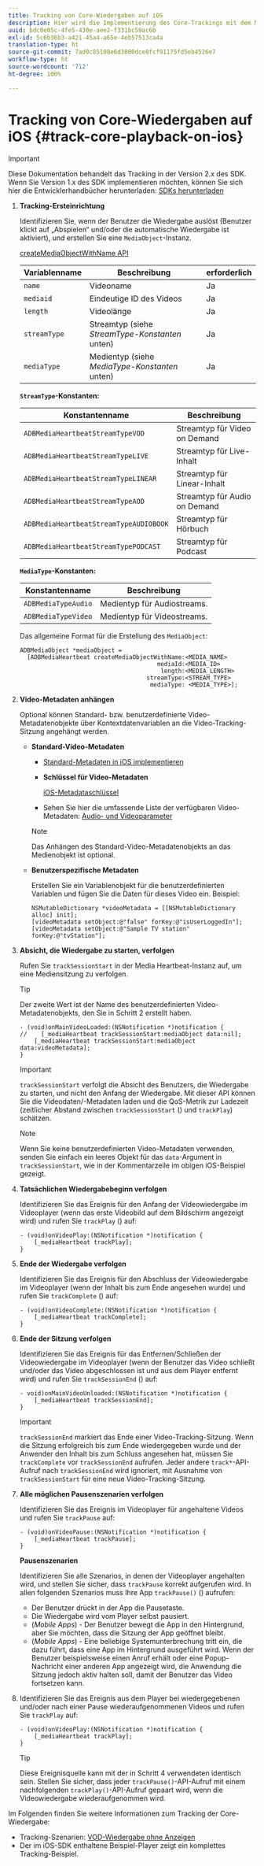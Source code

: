 ```yaml
---
title: Tracking von Core-Wiedergaben auf iOS
description: Hier wird die Implementierung des Core-Trackings mit dem Media SDK in iOS beschrieben.
uuid: bdc0e05c-4fe5-430e-aee2-f331bc59ac6b
exl-id: 5c6b36b3-a421-45a4-a65e-4eb57513ca4a
translation-type: ht
source-git-commit: 7ad0c85108e6d3800dce0fcf91175fd5eb4526e7
workflow-type: ht
source-wordcount: '712'
ht-degree: 100%

---
```


# Tracking von Core-Wiedergaben auf iOS {#track-core-playback-on-ios}

>[!IMPORTANT]
>Diese Dokumentation behandelt das Tracking in der Version 2.x des SDK. Wenn Sie Version 1.x des SDK implementieren möchten, können Sie sich hier die Entwicklerhandbücher herunterladen: [SDKs herunterladen](/help/sdk-implement/download-sdks.md)

1. **Tracking-Ersteinrichtung**

   Identifizieren Sie, wenn der Benutzer die Wiedergabe auslöst (Benutzer klickt auf „Abspielen“ und/oder die automatische Wiedergabe ist aktiviert), und erstellen Sie eine `MediaObject`-Instanz.

   [createMediaObjectWithName API](https://adobe-marketing-cloud.github.io/media-sdks/reference/ios/Classes/ADBMediaHeartbeat.html#//api/name/createMediaObjectWithName:mediaId:length:streamType:mediaType:)

   | Variablenname | Beschreibung | erforderlich |
   |---|---|---|
   | `name` | Videoname | Ja |
   | `mediaid` | Eindeutige ID des Videos | Ja |
   | `length` | Videolänge | Ja |
   | `streamType` | Streamtyp (siehe _StreamType-Konstanten_ unten) | Ja |
   | `mediaType` | Medientyp (siehe _MediaType-Konstanten_ unten) | Ja |

   **`StreamType`-Konstanten:**

   | Konstantenname | Beschreibung |
   |---|---|
   | `ADBMediaHeartbeatStreamTypeVOD` | Streamtyp für Video on Demand |
   | `ADBMediaHeartbeatStreamTypeLIVE` | Streamtyp für Live-Inhalt |
   | `ADBMediaHeartbeatStreamTypeLINEAR` | Streamtyp für Linear-Inhalt |
   | `ADBMediaHeartbeatStreamTypeAOD` | Streamtyp für Audio on Demand |
   | `ADBMediaHeartbeatStreamTypeAUDIOBOOK` | Streamtyp für Hörbuch |
   | `ADBMediaHeartbeatStreamTypePODCAST` | Streamtyp für Podcast |

   **`MediaType`-Konstanten:**

   | Konstantenname | Beschreibung |
   |---|---|
   | `ADBMediaTypeAudio` | Medientyp für Audiostreams. |
   | `ADBMediaTypeVideo` | Medientyp für Videostreams. |

   Das allgemeine Format für die Erstellung des `MediaObject`:

   ```
   ADBMediaObject *mediaObject =  
     [ADBMediaHeartbeat createMediaObjectWithName:<MEDIA_NAME> 
                                          mediaId:<MEDIA_ID> 
                                           length:<MEDIA_LENGTH>                       
                                       streamType:<STREAM_TYPE> 
                                        mediaType: <MEDIA_TYPE>];
   ```

1. **Video-Metadaten anhängen**

   Optional können Standard- bzw. benutzerdefinierte Video-Metadatenobjekte über Kontextdatenvariablen an die Video-Tracking-Sitzung angehängt werden.

   * **Standard-Video-Metadaten**

      * [Standard-Metadaten in iOS implementieren](/help/sdk-implement/track-av-playback/impl-std-metadata/impl-std-metadata-ios.md)
      * **Schlüssel für Video-Metadaten**

         [iOS-Metadataschlüssel](/help/sdk-implement/track-av-playback/impl-std-metadata/ios-metadata-keys.md)

      * Sehen Sie hier die umfassende Liste der verfügbaren Video-Metadaten: [Audio- und Videoparameter](/help/metrics-and-metadata/audio-video-parameters.md)
      >[!NOTE]
      >
      >Das Anhängen des Standard-Video-Metadatenobjekts an das Medienobjekt ist optional.

   * **Benutzerspezifische Metadaten**

      Erstellen Sie ein Variablenobjekt für die benutzerdefinierten Variablen und fügen Sie die Daten für dieses Video ein. Beispiel:

      ```
      NSMutableDictionary *videoMetadata = [[NSMutableDictionary alloc] init]; 
      [videoMetadata setObject:@"false" forKey:@"isUserLoggedIn"]; 
      [videoMetadata setObject:@"Sample TV station" forKey:@"tvStation"];
      ```


1. **Absicht, die Wiedergabe zu starten, verfolgen**

   Rufen Sie `trackSessionStart` in der Media Heartbeat-Instanz auf, um eine Mediensitzung zu verfolgen.

   >[!TIP]
   >
   >Der zweite Wert ist der Name des benutzerdefinierten Video-Metadatenobjekts, den Sie in Schritt 2 erstellt haben.

   ```
   - (void)onMainVideoLoaded:(NSNotification *)notification { 
   //    [_mediaHeartbeat trackSessionStart:mediaObject data:nil]; 
       [_mediaHeartbeat trackSessionStart:mediaObject data:videoMetadata]; 
   }
   ```

   >[!IMPORTANT]
   >
   >`trackSessionStart` verfolgt die Absicht des Benutzers, die Wiedergabe zu starten, und nicht den Anfang der Wiedergabe. Mit dieser API können Sie die Videodaten/-Metadaten laden und die QoS-Metrik zur Ladezeit (zeitlicher Abstand zwischen `trackSessionStart` () und `trackPlay`) schätzen.

   >[!NOTE]
   >
   >Wenn Sie keine benutzerdefinierten Video-Metadaten verwenden, senden Sie einfach ein leeres Objekt für das `data`-Argument in `trackSessionStart`, wie in der Kommentarzeile im obigen iOS-Beispiel gezeigt.

1. **Tatsächlichen Wiedergabebeginn verfolgen**

   Identifizieren Sie das Ereignis für den Anfang der Videowiedergabe im Videoplayer (wenn das erste Videobild auf dem Bildschirm angezeigt wird) und rufen Sie `trackPlay` () auf:

   ```
   - (void)onVideoPlay:(NSNotification *)notification { 
       [_mediaHeartbeat trackPlay]; 
   }
   ```

1. **Ende der Wiedergabe verfolgen**

   Identifizieren Sie das Ereignis für den Abschluss der Videowiedergabe im Videoplayer (wenn der Inhalt bis zum Ende angesehen wurde) und rufen Sie `trackComplete` () auf:

   ```
   - (void)onVideoComplete:(NSNotification *)notification { 
       [_mediaHeartbeat trackComplete]; 
   }
   ```

1. **Ende der Sitzung verfolgen**

   Identifizieren Sie das Ereignis für das Entfernen/Schließen der Videowiedergabe im Videoplayer (wenn der Benutzer das Video schließt und/oder das Video abgeschlossen ist und aus dem Player entfernt wird) und rufen Sie `trackSessionEnd` () auf:

   ```
   - void)onMainVideoUnloaded:(NSNotification *)notification { 
       [_mediaHeartbeat trackSessionEnd]; 
   }
   ```

   >[!IMPORTANT]
   >
   >`trackSessionEnd` markiert das Ende einer Video-Tracking-Sitzung. Wenn die Sitzung erfolgreich bis zum Ende wiedergegeben wurde und der Anwender den Inhalt bis zum Schluss angesehen hat, müssen Sie `trackComplete` vor `trackSessionEnd` aufrufen. Jeder andere `track*`-API-Aufruf nach `trackSessionEnd` wird ignoriert, mit Ausnahme von `trackSessionStart` für eine neue Video-Tracking-Sitzung.

1. **Alle möglichen Pausenszenarien verfolgen**

   Identifizieren Sie das Ereignis im Videoplayer für angehaltene Videos und rufen Sie `trackPause` auf:

   ```
   - (void)onVideoPause:(NSNotification *)notification { 
       [_mediaHeartbeat trackPause]; 
   }
   ```

   **Pausenszenarien**

   Identifizieren Sie alle Szenarios, in denen der Videoplayer angehalten wird, und stellen Sie sicher, dass `trackPause` korrekt aufgerufen wird. In allen folgenden Szenarios muss Ihre App `trackPause()` () aufrufen:

   * Der Benutzer drückt in der App die Pausetaste.
   * Die Wiedergabe wird vom Player selbst pausiert.
   * (*Mobile Apps*) - Der Benutzer bewegt die App in den Hintergrund, aber Sie möchten, dass die Sitzung der App geöffnet bleibt.
   * (*Mobile Apps*) - Eine beliebige Systemunterbrechung tritt ein, die dazu führt, dass eine App im Hintergrund ausgeführt wird. Wenn der Benutzer beispielsweise einen Anruf erhält oder eine Popup-Nachricht einer anderen App angezeigt wird, die Anwendung die Sitzung jedoch aktiv halten soll, damit der Benutzer das Video fortsetzen kann.

1. Identifizieren Sie das Ereignis aus dem Player bei wiedergegebenen und/oder nach einer Pause wiederaufgenommenen Videos und rufen Sie `trackPlay` auf:

   ```
   - (void)onVideoPlay:(NSNotification *)notification { 
       [_mediaHeartbeat trackPlay]; 
   }
   ```

   >[!TIP]
   >
   >Diese Ereignisquelle kann mit der in Schritt 4 verwendeten identisch sein. Stellen Sie sicher, dass jeder `trackPause()`-API-Aufruf mit einem nachfolgenden `trackPlay()`-API-Aufruf gepaart wird, wenn die Videowiedergabe wiederaufgenommen wird.

Im Folgenden finden Sie weitere Informationen zum Tracking der Core-Wiedergabe:

* Tracking-Szenarien: [VOD-Wiedergabe ohne Anzeigen](/help/sdk-implement/tracking-scenarios/vod-no-intrs-details.md)
* Der im iOS-SDK enthaltene Beispiel-Player zeigt ein komplettes Tracking-Beispiel.

